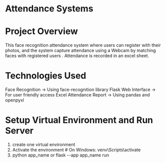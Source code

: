 # Attendance Systems
# Project Overview 
This face recognition attendance system where users can register with their photos, and the system capture attendance using a Webcam by matching faces with registered users . Attendance is recorded in an excel sheet.
# Technologies Used
Face Recognition -> Using face-recognition library
Flask Web Interface -> For user friendly access
Excel Attendance Report -> Using pandas and openpyxl
# Setup Virtual Environment and Run Server
1. create one virtual environment
2. Activate the environment   # On Windows: venv\Scripts\activate
3. python app_name or flask --app app_name run
